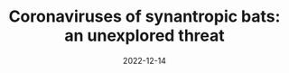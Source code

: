 ---
title: "Coronaviruses of synantropic bats: an unexplored threat"
collection: publications
permalink: /publication/2022-12-14-paper-6
#excerpt: 'The text discusses the zoonotic origin of over 60% of human viral pathogens, with bats being reservoirs for various viruses, including coronaviruses. It highlights three major outbreaks since the 2000s: SARS in 2002, MERS in 2012, and COVID-19 in 2019. These outbreaks are believed to be linked to evolutionary processes driven by environmental and genetic factors. The text suggests that SARS-CoV-2, the virus causing COVID-19, originated from a bat of the genus Rhinolophus and is now transmitted globally through human-to-human contact. Various animal species are susceptible to SARS-CoV-2, but natural infections have only been reported in certain animals, including domestic dogs and cats, zoo animals, and farm-raised mink and ferrets. Notably, animal-to-human transmission of SARS-CoV-2 has only been reported from mink to humans on mink farms.'
date: 2022-12-14
venue: 'E3S Web of Conferences'
paperurl: 'http://iliapopov17.github.io/files/Papers/Coronaviruses of synantropic bats an unexplored threat.pdf'
citation: 'Lipilkina, T.; <b>Popov, I.</b>; Kitsenko, K.; Popov, I.; Ermakov, A. <i>E3S Web Conf.</i> 2022<br/>[![DOI](https://img.shields.io/badge/DOI-10.1051%2Fe3sconf%2F202236304018-blue)](https://doi.org/10.1051/e3sconf/202236304018)'
---